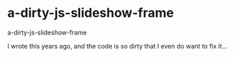 a-dirty-js-slideshow-frame
==========================

a-dirty-js-slideshow-frame

I wrote this years ago, and the code is so dirty that I even do want to fix it...